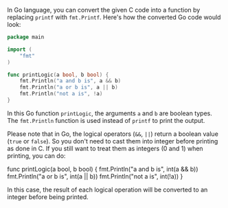 In Go language, you can convert the given C code into a function by replacing `printf` with `fmt.Printf`. Here's how the converted Go code would look:

```go
package main

import (
	"fmt"
)

func printLogic(a bool, b bool) {
	fmt.Println("a and b is", a && b)
	fmt.Println("a or b is", a || b)
	fmt.Println("not a is", !a)
}
```

In this Go function `printLogic`, the arguments `a` and `b` are boolean types. The `fmt.Println` function is used instead of `printf` to print the output.

Please note that in Go, the logical operators (`&&`, `||`) return a boolean value (`true` or `false`). So you don't need to cast them into integer before printing as done in C. If you still want to treat them as integers (0 and 1) when printing, you can do:

func printLogic(a bool, b bool) {
	fmt.Println("a and b is", int(a && b))
	fmt.Println("a or b is", int(a || b))
	fmt.Println("not a is", int(!a))
}

In this case, the result of each logical operation will be converted to an integer before being printed.

